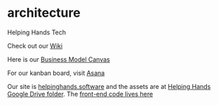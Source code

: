 # architecture
Helping Hands Tech

Check out our [Wiki](https://github.com/helpinghandsvolunteer/architecture/wiki)

Here is our [Business Model Canvas](https://canvanizer.com/canvas/wkm8YBnzFAedb)

For our kanban board, visit [Asana](https://app.asana.com/0/710234098452810/list)

Our site is [helpinghands.software](helpinghands.software) and the assets are at [Helping Hands Google Drive folder](https://drive.google.com/drive/u/0/folders/1AQhEx2HtWqYPD7OUBY1gl3lo0RXO-H7x). The [front-end code lives here](https://github.com/helpinghandsvolunteer/preact)
